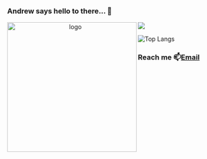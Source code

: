 ### Andrew says hello to there... 👋

<p align="center">
  <img width="300" align="left" alt="logo" src="https://octodex.github.com/images/daftpunktocat-guy.gif"/>
</p>

<p align="left">
<img align="center" src="https://github-readme-stats.vercel.app/api?username=andrewlee1807&show_icons=true&theme=default">
</p>

![Top Langs](https://github-readme-stats.vercel.app/api/top-langs/?username=andrewlee1807&layout=compact)

### Reach me 📫[Email](mailto:andrewlee1807@gmail.com)





<!--
**andrewlee1807/andrewlee1807** is a ✨ _special_ ✨ repository because its `README.md` (this file) appears on your GitHub profile.

Here are some ideas to get you started:

- 🔭 I’m currently working on ...
- 🌱 I’m currently learning ...
- 👯 I’m looking to collaborate on ...
- 🤔 I’m looking for help with ...
- 💬 Ask me about ...
- 📫 How to reach me: ...
- 😄 Pronouns: ...
- ⚡ Fun fact: ...
-->
